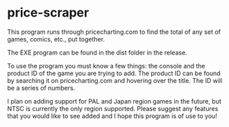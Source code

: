 # price-scraper
This program runs through pricecharting.com to find the total of any set of games, comics, etc., put together.

The EXE program can be found in the dist folder in the release.
 
To use the program you must know a few things: the console and the product ID of the game you are trying to add.
The product ID can be found by searching it on pricecharting.com and hovering over the title. The ID will be a series of numbers.

I plan on adding support for PAL and Japan region games in the future, but NTSC is currently the only region supported.
Please suggest any features that you would like to see added and I hope this program is of use to you!

